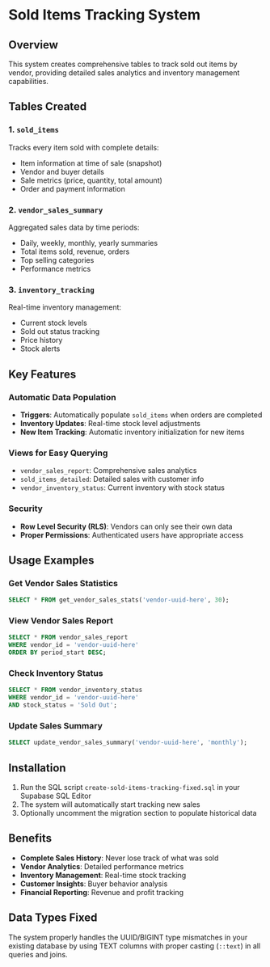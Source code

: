 # Sold Items Tracking System

## Overview

This system creates comprehensive tables to track sold out items by vendor, providing detailed sales analytics and inventory management capabilities.

## Tables Created

### 1. `sold_items`

Tracks every item sold with complete details:

- Item information at time of sale (snapshot)
- Vendor and buyer details
- Sale metrics (price, quantity, total amount)
- Order and payment information

### 2. `vendor_sales_summary`

Aggregated sales data by time periods:

- Daily, weekly, monthly, yearly summaries
- Total items sold, revenue, orders
- Top selling categories
- Performance metrics

### 3. `inventory_tracking`

Real-time inventory management:

- Current stock levels
- Sold out status tracking
- Price history
- Stock alerts

## Key Features

### Automatic Data Population

- **Triggers**: Automatically populate `sold_items` when orders are completed
- **Inventory Updates**: Real-time stock level adjustments
- **New Item Tracking**: Automatic inventory initialization for new items

### Views for Easy Querying

- `vendor_sales_report`: Comprehensive sales analytics
- `sold_items_detailed`: Detailed sales with customer info
- `vendor_inventory_status`: Current inventory with stock status

### Security

- **Row Level Security (RLS)**: Vendors can only see their own data
- **Proper Permissions**: Authenticated users have appropriate access

## Usage Examples

### Get Vendor Sales Statistics

```sql
SELECT * FROM get_vendor_sales_stats('vendor-uuid-here', 30);
```

### View Vendor Sales Report

```sql
SELECT * FROM vendor_sales_report
WHERE vendor_id = 'vendor-uuid-here'
ORDER BY period_start DESC;
```

### Check Inventory Status

```sql
SELECT * FROM vendor_inventory_status
WHERE vendor_id = 'vendor-uuid-here'
AND stock_status = 'Sold Out';
```

### Update Sales Summary

```sql
SELECT update_vendor_sales_summary('vendor-uuid-here', 'monthly');
```

## Installation

1. Run the SQL script `create-sold-items-tracking-fixed.sql` in your Supabase SQL Editor
2. The system will automatically start tracking new sales
3. Optionally uncomment the migration section to populate historical data

## Benefits

- **Complete Sales History**: Never lose track of what was sold
- **Vendor Analytics**: Detailed performance metrics
- **Inventory Management**: Real-time stock tracking
- **Customer Insights**: Buyer behavior analysis
- **Financial Reporting**: Revenue and profit tracking

## Data Types Fixed

The system properly handles the UUID/BIGINT type mismatches in your existing database by using TEXT columns with proper casting (`::text`) in all queries and joins.
